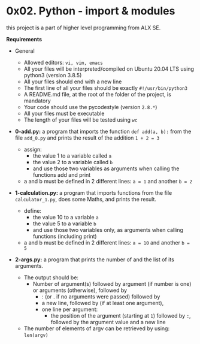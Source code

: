 # 0x02. Python - import & modules
this project is a part of higher level programming from ALX SE.

**Requirements**

- General
  - Allowed editors: `vi, vim, emacs`
  - All your files will be interpreted/compiled on Ubuntu 20.04 LTS using python3 (version 3.8.5)
  - All your files should end with a new line
  - The first line of all your files should be exactly `#!/usr/bin/python3`
  - A README.md file, at the root of the folder of the project, is mandatory
  - Your code should use the pycodestyle (version `2.8.*`)
  - All your files must be executable
  - The length of your files will be tested using `wc`

- **0-add.py:**
a program that imports the function `def add(a, b):` from the file `add_0.py` and prints the result of the addition `1 + 2 = 3`
  - assign:
    - the value 1 to a variable called `a`
    - the value 2 to a variable called `b`
    - and use those two variables as arguments when calling the functions add and print
  - a and b must be defined in 2 different lines: `a = 1` and another `b = 2`

- **1-calculation.py:**
a program that imports functions from the file `calculator_1.py`, does some Maths, and prints the result.
  - define:
    - the value 10 to a variable `a`
    - the value 5 to a variable `b`
    - and use those two variables only, as arguments when calling functions (including print)
  - a and b must be defined in 2 different lines: `a = 10` and another `b = 5`

- **2-args.py:**
a program that prints the number of and the list of its arguments.
  - The output should be:
    - Number of argument(s) followed by argument (if number is one) or arguments (otherwise), followed by
      - : (or . if no arguments were passed) followed by
      - a new line, followed by (if at least one argument),
      - one line per argument:
        - the position of the argument (starting at `1`) followed by `:`, followed by the argument value and a new line
  - The number of elements of argv can be retrieved by using: `len(argv)`
